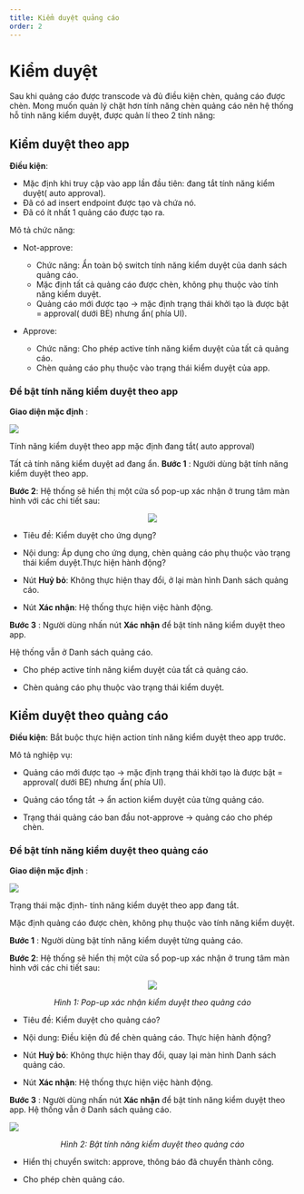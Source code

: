 ```yaml
---
title: Kiểm duyệt quảng cáo
order: 2
---
```


# Kiểm duyệt
Sau khi quảng cáo được transcode và đủ điều kiện chèn, quảng cáo được chèn. Mong muốn quản lý chặt hơn tính năng chèn quảng cáo nên hệ thống hỗ tính năng kiểm duyệt, được quản lí theo 2 tính năng:
 
## Kiểm duyệt theo app

**Điều kiện**: 
* Mặc định khi truy cập vào app lần đầu tiên: đang tắt tính năng kiểm duyệt( auto approval).
* Đã có ad insert endpoint được tạo và chứa nó.
* Đã có ít nhất 1 quảng cáo được tạo ra.

Mô tả chức năng:

* Not-approve: 

    * Chức năng: Ẩn toàn bộ switch tính năng kiểm duyệt của danh sách quảng cáo. 
    * Mặc định tất cả quảng cáo được chèn, không phụ thuộc vào tính năng kiểm duyệt.
    * Quảng cáo mới được tạo →  mặc định trạng thái khởi tạo là được bật = approval( dưới BE) nhưng ẩn( phía UI).

* Approve: 
    * Chức năng: Cho phép active tính năng kiểm duyệt của tất cả quảng cáo.
    * Chèn quảng cáo phụ thuộc vào trạng thái kiểm duyệt của app.

### Để bật tính năng kiểm duyệt theo app

**Giao diện mặc định** : 

![](/images/dai/list-ad-default-off.PNG)

Tính năng kiểm duyệt theo app mặc định đang tắt( auto approval)

Tất cả tính năng kiểm duyệt ad đang ẩn.
**Bước 1** :  Người dùng bật tính năng kiểm duyệt theo app.

**Bước 2**: Hệ thống sẽ hiển thị một cửa sổ pop-up xác nhận ở trung tâm màn hình với các chi tiết sau:

<center>

![](/images/dai/pop-up-confirm-approval-app.PNG)

</center>

* Tiêu đề: Kiểm duyệt cho ứng dụng?

* Nội dung: Áp dụng cho ứng dụng, chèn quảng cáo phụ thuộc vào trạng thái kiểm duyệt.Thực hiện hành động?

* Nút **Huỷ bỏ**: Không thực hiện thay đổi, ở lại màn hình Danh sách quảng cáo.
 * Nút **Xác nhận**: Hệ thống thực hiện việc hành động.

**Bước 3** : Người dùng nhấn nút **Xác nhận** để bật tính năng kiểm duyệt theo app.

Hệ thống vẫn ở Danh sách quảng cáo.

* Cho phép active tính năng kiểm duyệt của tất cả quảng cáo.

* Chèn quảng cáo phụ thuộc vào trạng thái kiểm duyệt.

## Kiểm duyệt theo quảng cáo

**Điều kiện**: Bắt buộc thực hiện action tính năng kiểm duyệt theo app trước.

Mô tả nghiệp vụ:

* Quảng cáo mới được tạo → mặc định trạng thái khởi tạo là được bật = approval( dưới BE) nhưng ẩn( phía UI).

* Quảng cáo tổng tắt → ẩn action kiểm duyệt của từng quảng cáo.

* Trạng thái quảng cáo ban đầu not-approve → quảng cáo cho phép chèn.

### Để bật tính năng kiểm duyệt theo quảng cáo

**Giao diện mặc định** : 

![](/images/dai/list-ad-default-off.PNG)

Trạng thái mặc định- tính năng kiểm duyệt theo app đang tắt.

Mặc định quảng cáo được chèn, không phụ thuộc vào tính năng kiểm duyệt.

**Bước 1** :  Người dùng bật tính năng kiểm duyệt từng quảng cáo.

**Bước 2**: Hệ thống sẽ hiển thị một cửa sổ pop-up xác nhận ở trung tâm màn hình với các chi tiết sau:

<center>

![](/images/dai/pop-up-confirm-approval-ad.PNG)

*Hình 1: Pop-up xác nhận kiểm duyệt theo quảng cáo*

</center>

* Tiêu đề: Kiểm duyệt cho quảng cáo?

* Nội dung: Điều kiện đủ để chèn quảng cáo. Thực hiện hành động?


* Nút **Huỷ bỏ**: Không thực hiện thay đổi, quay lại màn hình Danh sách quảng cáo.
* Nút **Xác nhận**: Hệ thống thực hiện việc hành động.

**Bước 3** : Người dùng nhấn nút **Xác nhận** để bật tính năng kiểm duyệt theo app.
Hệ thống vẫn ở Danh sách quảng cáo.

![](/images/dai/list-ad-approval.PNG)

<center>

  *Hình 2: Bật tính năng kiểm duyệt theo quảng cáo*

  </center>

* Hiển thị chuyển switch: approve, thông báo đã chuyển thành công.

* Cho phép chèn quảng cáo.

